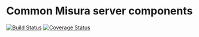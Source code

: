 # Common Misura server components
[![Build
Status](https://codeship.com/projects/90b8a830-9322-0134-9fb0-2e4a35c297f1/status?branch=master)](codeship)
[![Coverage
Status](https://coveralls.io/repos/bitbucket/tainstr/misura.droid/badge.svg?branch=HEAD)](https://coveralls.io/bitbucket/tainstr/misura.droid?branch=HEAD)
